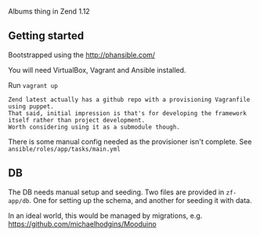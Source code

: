 Albums thing in Zend 1.12

## Getting started

Bootstrapped using the http://phansible.com/

You will need VirtualBox, Vagrant and Ansible installed.

Run `vagrant up`

```
Zend latest actually has a github repo with a provisioning Vagranfile using puppet.
That said, initial impression is that's for developing the framework itself rather than project development.
Worth considering using it as a submodule though.
```

There is some manual config needed as the provisioner isn't complete. See `ansible/roles/app/tasks/main.yml`


## DB

The DB needs manual setup and seeding. Two files are provided in `zf-app/db`. One for setting up the schema, and another for seeding it with data.

In an ideal world, this would be managed by migrations, e.g. https://github.com/michaelhodgins/Mooduino


